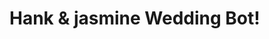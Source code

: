 # Hank & jasmine Wedding Bot!
<!-- 引用以下作者sample code -->
<!-- # line-bot-imgur-tutorial

透過 imgur api 製作簡單 line bot

## 教學

詳細 line bot 教學，請參考之前寫的  [line-bot-tutorial](https://github.com/twtrubiks/line-bot-tutorial)

## 特色

* 傳任意圖片給 line bot 機器人，機器人將自動幫你把圖片上傳到 imgur ( imgur 相簿可以事先定義好 )。
* 從大家上傳的圖片中任意回傳一張圖片給使用者。

## imgur  api 說明

請到下方獲取自己的 CLIENT_ID , CLIENT_SECRET

![alt tag](http://i.imgur.com/nQNQVD7.jpg)

 album_id 直接從相簿網址的最後看就可以看到了。

[config.py](https://github.com/twtrubiks/line-bot-imgur-tutorial/blob/master/config.py)  裡面為自己的 imgur 的 key

請記得將下方修改為自己的

```python
# imgur key
client_id = 'YOUR_IMGUR_CLIENT_ID'
client_secret = 'YOUR_IMGUR__CLIENT_SECRET'
album_id = 'YOUR_IMGUR_ALBUM_ID'
access_token = 'YOUR_IMGUR_ACCESS_TOKEN'
refresh_token = 'YOUR_IMGUR_ACCESS_TOKEN'

# line bot key
line_channel_access_token = 'YOUR_CHANNEL_ACCESS_TOKEN'
line_channel_secret = 'YOUR_CHANNEL_SECRET'
```

[auth.py](https://github.com/twtrubiks/line-bot-imgur-tutorial/blob/master/auth.py) 這支程式為取得 token ( access_token 以及 refresh_token )， 第一次執行時，需要請你輸入 pincode ，如下圖

![alt tag](http://imgur.com/xRW2WAF.jpg)

[upload_imgur_demo_1.py](https://github.com/twtrubiks/line-bot-imgur-tutorial/blob/master/upload_imgur_demo_1.py) 為測試  [imgurpython](https://github.com/Imgur/imgurpython) 上傳 api 簡單範例。

[upload_imgur_demo_2.py](https://github.com/twtrubiks/line-bot-imgur-tutorial/blob/master/upload_imgur_demo_2.py) 為取得token ( access_token 以及 refresh_token ) 之後， 透過下方 api 上傳圖片到自己指定的相簿。

( 透過 access_token 以及 refresh_token 可以不用再輸入 pincode )

```python
client = ImgurClient(client_id, client_secret, access_token, refresh_token)
```

詳細範例可參考  [imgurpython](https://github.com/Imgur/imgurpython)，上傳範例為官方範例簡單修改。

### 執行畫面

請先加入好友

我的 QRCODE

![alt tag](http://imgur.com/P5GdOKX.jpg)

或是手機直接點選  [https://line.me/R/ti/p/%40gmy1077x](https://line.me/R/ti/p/%40gmy1077x)

***功能***

![alt tag](http://imgur.com/tcA7GZI.jpg)

![alt tag](http://imgur.com/cRdq9An.jpg)

![alt tag](http://imgur.com/4oOmbB6.jpg)

## 執行環境

* Python 3.6.2

## Reference

* [line messaging-api](https://devdocs.line.me/en/#messaging-api)
* [line-bot-sdk-python](https://github.com/line/line-bot-sdk-python)
* [imgurpython](https://github.com/Imgur/imgurpython)

## Donation

文章都是我自己研究內化後原創，如果有幫助到您，也想鼓勵我的話，歡迎請我喝一杯咖啡:laughing:

![alt tag](https://i.imgur.com/LRct9xa.png)

[贊助者付款](https://payment.opay.tw/Broadcaster/Donate/9E47FDEF85ABE383A0F5FC6A218606F8)

## License

MIT license -->
